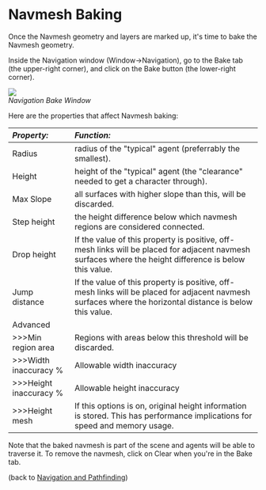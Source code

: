 Navmesh Baking
==============


Once the Navmesh geometry and layers are marked up, it's time to bake the Navmesh geometry. 

Inside the Navigation window (<span class=menu>Window->Navigation</span>), go to the <span class=menu>Bake</span> tab (the upper-right corner), and click on the <span class=menu>Bake</span> button (the lower-right corner).

![](http://docwiki.hq.unity3d.com/uploads/Main/NavigationBakeWindow.png)  
_Navigation Bake Window_

Here are the properties that affect Navmesh baking: 

|**_Property:_** |**_Function:_** |
|:---|:---|
|<span class=component>Radius</span>|radius of the "typical" agent (preferrably the smallest).|
|<span class=component>Height</span> |height of the "typical" agent (the "clearance" needed to get a character through).|
|<span class=component>Max Slope</span> |all surfaces with higher slope than this, will be discarded.|
|<span class=component>Step height</span> |the height difference below which navmesh regions are considered connected.|
|<span class=component>Drop height</span> |If the value of this property is positive, off-mesh links will be placed for adjacent navmesh surfaces where the height difference is below this value.|
|<span class=component>Jump distance</span> |If the value of this property is positive, off-mesh links will be placed for adjacent navmesh surfaces where the horizontal distance is below this value.|
|<span class=component>Advanced</span>|
|>>><span class=component>Min region area</span> |Regions with areas below this threshold will be discarded. |
|>>><span class=component>Width inaccuracy %</span>|Allowable width inaccuracy|
|>>><span class=component>Height inaccuracy %</span>|Allowable height inaccuracy|
|>>><span class=component>Height mesh</span>|If this options is on, original height information is stored. This has performance implications for speed and memory usage. |

Note that the baked navmesh is part of the scene and agents will be able to traverse it. To remove the navmesh, click on <span class=menu>Clear</span> when you're in the <span class=menu>Bake</span> tab.

(back to [Navigation and Pathfinding](NavmeshandPathfinding.md))
